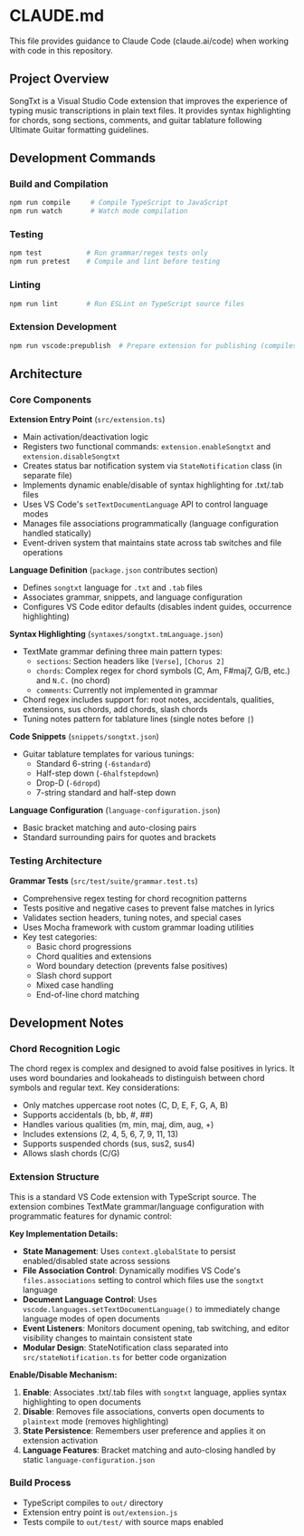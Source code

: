 # CLAUDE.md

This file provides guidance to Claude Code (claude.ai/code) when working with code in this repository.

## Project Overview

SongTxt is a Visual Studio Code extension that improves the experience of typing music transcriptions in plain text files. It provides syntax highlighting for chords, song sections, comments, and guitar tablature following Ultimate Guitar formatting guidelines.

## Development Commands

### Build and Compilation
```bash
npm run compile     # Compile TypeScript to JavaScript
npm run watch       # Watch mode compilation
```

### Testing
```bash
npm test           # Run grammar/regex tests only
npm run pretest    # Compile and lint before testing
```

### Linting
```bash
npm run lint       # Run ESLint on TypeScript source files
```

### Extension Development
```bash
npm run vscode:prepublish  # Prepare extension for publishing (compiles code)
```

## Architecture

### Core Components

**Extension Entry Point** (`src/extension.ts`)
- Main activation/deactivation logic
- Registers two functional commands: `extension.enableSongtxt` and `extension.disableSongtxt`
- Creates status bar notification system via `StateNotification` class (in separate file)
- Implements dynamic enable/disable of syntax highlighting for .txt/.tab files
- Uses VS Code's `setTextDocumentLanguage` API to control language modes
- Manages file associations programmatically (language configuration handled statically)
- Event-driven system that maintains state across tab switches and file operations

**Language Definition** (`package.json` contributes section)
- Defines `songtxt` language for `.txt` and `.tab` files
- Associates grammar, snippets, and language configuration
- Configures VS Code editor defaults (disables indent guides, occurrence highlighting)

**Syntax Highlighting** (`syntaxes/songtxt.tmLanguage.json`)
- TextMate grammar defining three main pattern types:
  - `sections`: Section headers like `[Verse]`, `[Chorus 2]`
  - `chords`: Complex regex for chord symbols (C, Am, F#maj7, G/B, etc.) and `N.C.` (no chord)
  - `comments`: Currently not implemented in grammar
- Chord regex includes support for: root notes, accidentals, qualities, extensions, sus chords, add chords, slash chords
- Tuning notes pattern for tablature lines (single notes before `|`)

**Code Snippets** (`snippets/songtxt.json`)
- Guitar tablature templates for various tunings:
  - Standard 6-string (`-6standard`)
  - Half-step down (`-6halfstepdown`) 
  - Drop-D (`-6dropd`)
  - 7-string standard and half-step down

**Language Configuration** (`language-configuration.json`)
- Basic bracket matching and auto-closing pairs
- Standard surrounding pairs for quotes and brackets

### Testing Architecture

**Grammar Tests** (`src/test/suite/grammar.test.ts`)
- Comprehensive regex testing for chord recognition patterns
- Tests positive and negative cases to prevent false matches in lyrics
- Validates section headers, tuning notes, and special cases
- Uses Mocha framework with custom grammar loading utilities
- Key test categories:
  - Basic chord progressions
  - Chord qualities and extensions  
  - Word boundary detection (prevents false positives)
  - Slash chord support
  - Mixed case handling
  - End-of-line chord matching

## Development Notes

### Chord Recognition Logic
The chord regex is complex and designed to avoid false positives in lyrics. It uses word boundaries and lookaheads to distinguish between chord symbols and regular text. Key considerations:
- Only matches uppercase root notes (C, D, E, F, G, A, B)
- Supports accidentals (b, bb, #, ##)
- Handles various qualities (m, min, maj, dim, aug, +)
- Includes extensions (2, 4, 5, 6, 7, 9, 11, 13)
- Supports suspended chords (sus, sus2, sus4)
- Allows slash chords (C/G)

### Extension Structure
This is a standard VS Code extension with TypeScript source. The extension combines TextMate grammar/language configuration with programmatic features for dynamic control:

**Key Implementation Details:**
- **State Management**: Uses `context.globalState` to persist enabled/disabled state across sessions
- **File Association Control**: Dynamically modifies VS Code's `files.associations` setting to control which files use the `songtxt` language
- **Document Language Control**: Uses `vscode.languages.setTextDocumentLanguage()` to immediately change language modes of open documents
- **Event Listeners**: Monitors document opening, tab switching, and editor visibility changes to maintain consistent state
- **Modular Design**: StateNotification class separated into `src/stateNotification.ts` for better code organization

**Enable/Disable Mechanism:**
1. **Enable**: Associates .txt/.tab files with `songtxt` language, applies syntax highlighting to open documents
2. **Disable**: Removes file associations, converts open documents to `plaintext` mode (removes highlighting)
3. **State Persistence**: Remembers user preference and applies it on extension activation
4. **Language Features**: Bracket matching and auto-closing handled by static `language-configuration.json`

### Build Process
- TypeScript compiles to `out/` directory
- Extension entry point is `out/extension.js`
- Tests compile to `out/test/` with source maps enabled
